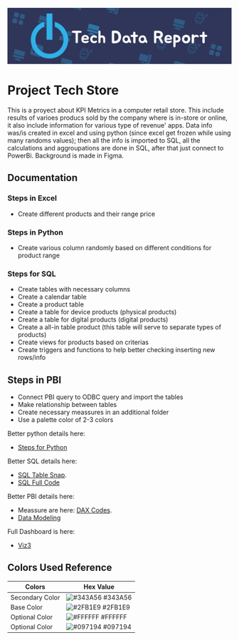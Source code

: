 ![Logo](https://github.com/radha2106/Viz3-PC_App_Store/blob/main/Viz3_Logo.png)

# Project Tech Store
This is a proyect about KPI Metrics in a computer retail store. This include results of varioes producs sold by the company where is in-store or online, it also include information
for various type of revenue' apps. Data info was/is created in excel and using python (since excel get frozen while using many randoms values); then all the info is imported to SQL, all the calculations and aggroupations are done in SQL, after that just connect to PowerBi. Background is made in Figma.

## Documentation
### Steps in Excel
- Create different products and their range price

### Steps in Python
- Create various column randomly based on different conditions for product range

### Steps for SQL
- Create tables with necessary columns
- Create a calendar table
- Create a product table
- Create a table for device products (physical products)
- Create a table for digital products (digital products)
- Create a all-in table product (this table will serve to separate types of products)
- Create views for products based on criterias
- Create triggers and functions to help better checking inserting new rows/info

## Steps in PBI
- Connect PBI query to ODBC query and import the tables
- Make relationship between tables
- Create necessary meassures in an additional folder
- Use a palette color of 2-3 colors

Better python details here: 
- [Steps for Python](https://github.com/radha2106/Viz3-PC_App_Store/blob/main/python_code)

Better SQL details here: 
- [SQL Table Snap](https://github.com/radha2106/Viz3-PC_App_Store/tree/main/sql_snaps).
- [SQL Full Code](https://github.com/radha2106/Viz3-PC_App_Store/blob/main/sql_code)

Better PBI details here:
- Meassure are here: [DAX Codes](https://github.com/radha2106/Viz3-PC_App_Store/blob/main/DAX%20Formulas).
- [Data Modeling](https://github.com/radha2106/Viz3-PC_App_Store/blob/main/DataModel.png)

Full Dashboard is here:
- [Viz3](https://www.novypro.com/profile_projects/joseventura?Popup=memberProject&Data=1688354818795x204737288470138850)

## Colors Used Reference

| Colors             | Hex Value                                                               |
| ----------------- | ------------------------------------------------------------------ |
| Secondary Color | ![#343A56](https://via.placeholder.com/10/343A56?text=+) #343A56 |
| Base Color | ![#2FB1E9](https://via.placeholder.com/10/2FB1E9?text=+) #2FB1E9 |
| Optional Color | ![#FFFFFF](https://via.placeholder.com/10/FFFFFF?text=+) #FFFFFF |
| Optional Color | ![#097194](https://via.placeholder.com/10/097194?text=+) #097194 |
